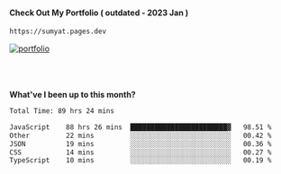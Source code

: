 #### Check Out My Portfolio ( outdated - 2023 Jan ) 
````bash
https://sumyat.pages.dev
````

<a href='https://sumyat.pages.dev/'>
    <img src='https://github.com/sumyat-aung/sumyat-aung/assets/108873224/c9b4f2be-c585-4dd3-84e1-692c3854a6d8' alt='portfolio' align='center' />
</a>


<br />
<br />


<br />
<br />

**What've I been up to this month?**

<!--START_SECTION:waka-->

```txt
Total Time: 89 hrs 24 mins

JavaScript    88 hrs 26 mins  ████████████████████████▓   98.51 %
Other         22 mins         ░░░░░░░░░░░░░░░░░░░░░░░░░   00.42 %
JSON          19 mins         ░░░░░░░░░░░░░░░░░░░░░░░░░   00.36 %
CSS           14 mins         ░░░░░░░░░░░░░░░░░░░░░░░░░   00.27 %
TypeScript    10 mins         ░░░░░░░░░░░░░░░░░░░░░░░░░   00.19 %
```

<!--END_SECTION:waka-->




